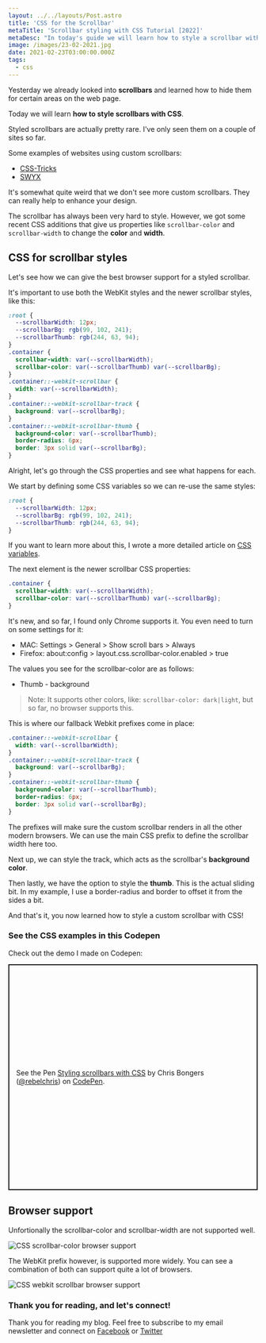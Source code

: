 ```yaml
---
layout: ../../layouts/Post.astro
title: 'CSS for the Scrollbar'
metaTitle: 'Scrollbar styling with CSS Tutorial [2022]'
metaDesc: "In today's guide we will learn how to style a scrollbar with CSS. See the code examples in the Codepen!"
image: /images/23-02-2021.jpg
date: 2021-02-23T03:00:00.000Z
tags:
  - css
---
```


Yesterday we already looked into **scrollbars** and learned how to hide them for certain areas on the web page.

Today we will learn **how to style scrollbars with CSS**.

Styled scrollbars are actually pretty rare. I've only seen them on a couple of sites so far.

Some examples of websites using custom scrollbars:

- [CSS-Tricks](https://css-tricks.com/)
- [SWYX](https://www.swyx.io/)

It's somewhat quite weird that we don't see more custom scrollbars. They can really help to enhance your design.

The scrollbar has always been very hard to style. However, we got some recent CSS additions that give us properties like `scrollbar-color` and `scrollbar-width` to change the **color** and **width**.

## CSS for scrollbar styles

Let's see how we can give the best browser support for a styled scrollbar.

It's important to use both the WebKit styles and the newer scrollbar styles, like this:

```css
:root {
  --scrollbarWidth: 12px;
  --scrollbarBg: rgb(99, 102, 241);
  --scrollbarThumb: rgb(244, 63, 94);
}
.container {
  scrollbar-width: var(--scrollbarWidth);
  scrollbar-color: var(--scrollbarThumb) var(--scrollbarBg);
}
.container::-webkit-scrollbar {
  width: var(--scrollbarWidth);
}
.container::-webkit-scrollbar-track {
  background: var(--scrollbarBg);
}
.container::-webkit-scrollbar-thumb {
  background-color: var(--scrollbarThumb);
  border-radius: 6px;
  border: 3px solid var(--scrollbarBg);
}
```

Alright, let's go through the CSS properties and see what happens for each.

We start by defining some CSS variables so we can re-use the same styles:

```css
:root {
  --scrollbarWidth: 12px;
  --scrollbarBg: rgb(99, 102, 241);
  --scrollbarThumb: rgb(244, 63, 94);
}
```

If you want to learn more about this, I wrote a more detailed article on [CSS variables](https://daily-dev-tips.com/posts/how-to-use-css-vars/).

The next element is the newer scrollbar CSS properties:

```css
.container {
  scrollbar-width: var(--scrollbarWidth);
  scrollbar-color: var(--scrollbarThumb) var(--scrollbarBg);
}
```

It's new, and so far, I found only Chrome supports it. You even need to turn on some settings for it:

- MAC: Settings > General > Show scroll bars > Always
- Firefox: about:config > layout.css.scrollbar-color.enabled > true

The values you see for the scrollbar-color are as follows:

- Thumb - background

> Note: It supports other colors, like: `scrollbar-color: dark|light`, but so far, no browser supports this.

This is where our fallback Webkit prefixes come in place:

```css
.container::-webkit-scrollbar {
  width: var(--scrollbarWidth);
}
.container::-webkit-scrollbar-track {
  background: var(--scrollbarBg);
}
.container::-webkit-scrollbar-thumb {
  background-color: var(--scrollbarThumb);
  border-radius: 6px;
  border: 3px solid var(--scrollbarBg);
}
```

The prefixes will make sure the custom scrollbar renders in all the other modern browsers.
We can use the main CSS prefix to define the scrollbar width here too.

Next up, we can style the track, which acts as the scrollbar's **background color**.

Then lastly, we have the option to style the **thumb**. This is the actual sliding bit. In my example, I use a border-radius and border to offset it from the sides a bit.

And that's it, you now learned how to style a custom scrollbar with CSS!

### See the CSS examples in this Codepen

Check out the demo I made on Codepen:

<p class="codepen" data-height="455" data-theme-id="dark" data-default-tab="result" data-user="rebelchris" data-slug-hash="vYyZOdQ" style="height: 455px; box-sizing: border-box; display: flex; align-items: center; justify-content: center; border: 2px solid; margin: 1em 0; padding: 1em;" data-pen-title="Styling scrollbars with CSS">
  <span>See the Pen <a href="https://codepen.io/rebelchris/pen/vYyZOdQ">
  Styling scrollbars with CSS</a> by Chris Bongers (<a href="https://codepen.io/rebelchris">@rebelchris</a>)
  on <a href="https://codepen.io">CodePen</a>.</span>
</p>
<script async src="https://cpwebassets.codepen.io/assets/embed/ei.js"></script>

## Browser support

Unfortionally the scrollbar-color and scrollbar-width are not supported well.

![CSS scrollbar-color browser support](https://caniuse.bitsofco.de/static/v1/mdn-css__properties__scrollbar-color-1613629628559.png)

The WebKit prefix however, is supported more widely. You can see a combination of both can support quite a lot of browsers.

![CSS webkit scrollbar browser support](https://caniuse.bitsofco.de/static/v1/mdn-css__selectors__-webkit-scrollbar-1613629673574.png)

### Thank you for reading, and let's connect!

Thank you for reading my blog. Feel free to subscribe to my email newsletter and connect on [Facebook](https://www.facebook.com/DailyDevTipsBlog) or [Twitter](https://twitter.com/DailyDevTips1)
